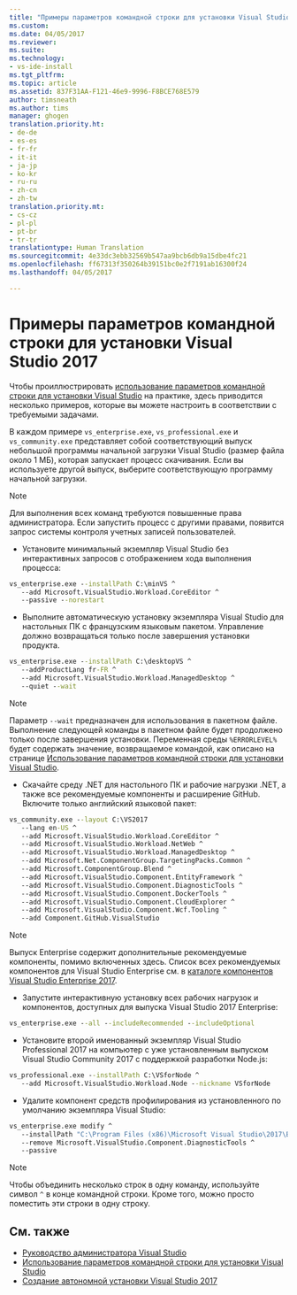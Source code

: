 ```yaml
---
title: "Примеры параметров командной строки для установки Visual Studio | Документы Майкрософт"
ms.custom: 
ms.date: 04/05/2017
ms.reviewer: 
ms.suite: 
ms.technology:
- vs-ide-install
ms.tgt_pltfrm: 
ms.topic: article
ms.assetid: 837F31AA-F121-46e9-9996-F8BCE768E579
author: timsneath
ms.author: tims
manager: ghogen
translation.priority.ht:
- de-de
- es-es
- fr-fr
- it-it
- ja-jp
- ko-kr
- ru-ru
- zh-cn
- zh-tw
translation.priority.mt:
- cs-cz
- pl-pl
- pt-br
- tr-tr
translationtype: Human Translation
ms.sourcegitcommit: 4e33dc3ebb32569b547aa9bcb6db9a15dbe4fc21
ms.openlocfilehash: ff67313f350264b39151bc0e2f7191ab16300f24
ms.lasthandoff: 04/05/2017

---
```

# <a name="command-line-parameter-examples-for-visual-studio-2017-installation"></a>Примеры параметров командной строки для установки Visual Studio 2017
Чтобы проиллюстрировать [использование параметров командной строки для установки Visual Studio](use-command-line-parameters-to-install-visual-studio.md) на практике, здесь приводится несколько примеров, которые вы можете настроить в соответствии с требуемыми задачами.

В каждом примере `vs_enterprise.exe`, `vs_professional.exe` и `vs_community.exe` представляет собой соответствующий выпуск небольшой программы начальной загрузки Visual Studio (размер файла около 1 МБ), которая запускает процесс скачивания. Если вы используете другой выпуск, выберите соответствующую программу начальной загрузки.

> [!NOTE]
> Для выполнения всех команд требуются повышенные права администратора. Если запустить процесс с другими правами, появится запрос системы контроля учетных записей пользователей.

* Установите минимальный экземпляр Visual Studio без интерактивных запросов с отображением хода выполнения процесса:
```cmd
vs_enterprise.exe --installPath C:\minVS ^
   --add Microsoft.VisualStudio.Workload.CoreEditor ^
   --passive --norestart
```

* Выполните автоматическую установку экземпляра Visual Studio для настольных ПК с французским языковым пакетом. Управление должно возвращаться только после завершения установки продукта.
```cmd
vs_enterprise.exe --installPath C:\desktopVS ^
   --addProductLang fr-FR ^
   --add Microsoft.VisualStudio.Workload.ManagedDesktop ^
   --quiet --wait
```

  > [!NOTE]
  >  Параметр `--wait` предназначен для использования в пакетном файле. Выполнение следующей команды в пакетном файле будет продолжено только после завершения установки. Переменная среды `%ERRORLEVEL%` будет содержать значение, возвращаемое командой, как описано на странице [Использование параметров командной строки для установки Visual Studio](use-command-line-parameters-to-install-visual-studio.md).

* Скачайте среду .NET для настольного ПК и рабочие нагрузки .NET, а также все рекомендуемые компоненты и расширение GitHub. Включите только английский языковой пакет:
```cmd
vs_community.exe --layout C:\VS2017
   --lang en-US ^
   --add Microsoft.VisualStudio.Workload.CoreEditor ^
   --add Microsoft.VisualStudio.Workload.NetWeb ^
   --add Microsoft.VisualStudio.Workload.ManagedDesktop ^
   --add Microsoft.Net.ComponentGroup.TargetingPacks.Common ^
   --add Microsoft.ComponentGroup.Blend ^
   --add Microsoft.VisualStudio.Component.EntityFramework ^
   --add Microsoft.VisualStudio.Component.DiagnosticTools ^
   --add Microsoft.VisualStudio.Component.DockerTools ^
   --add Microsoft.VisualStudio.Component.CloudExplorer ^
   --add Microsoft.VisualStudio.Component.Wcf.Tooling ^
   --add Component.GitHub.VisualStudio
```

   >[!NOTE]
   Выпуск Enterprise содержит дополнительные рекомендуемые компоненты, помимо включенных здесь. Список всех рекомендуемых компонентов для Visual Studio Enterprise см. в [каталоге компонентов Visual Studio Enterprise 2017](workload-component-id-vs-enterprise.md).

* Запустите интерактивную установку всех рабочих нагрузок и компонентов, доступных для выпуска Visual Studio 2017 Enterprise:
```cmd
vs_enterprise.exe --all --includeRecommended --includeOptional
```

* Установите второй именованный экземпляр Visual Studio Professional 2017 на компьютер с уже установленным выпуском Visual Studio Community 2017 с поддержкой разработки Node.js:
```cmd
vs_professional.exe --installPath C:\VSforNode ^
   --add Microsoft.VisualStudio.Workload.Node --nickname VSforNode
```

* Удалите компонент средств профилирования из установленного по умолчанию экземпляра Visual Studio:
```cmd
vs_enterprise.exe modify ^
   --installPath "C:\Program Files (x86)\Microsoft Visual Studio\2017\Enterprise" ^
   --remove Microsoft.VisualStudio.Component.DiagnosticTools ^
   --passive
```

  > [!NOTE]
  >  Чтобы объединить несколько строк в одну команду, используйте символ `^` в конце командной строки. Кроме того, можно просто поместить эти строки в одну строку.

## <a name="see-also"></a>См. также

 * [Руководство администратора Visual Studio](visual-studio-administrator-guide.md)
 * [Использование параметров командной строки для установки Visual Studio](use-command-line-parameters-to-install-visual-studio.md)
 * [Создание автономной установки Visual Studio 2017](create-an-offline-installation-of-visual-studio.md)

